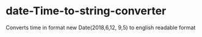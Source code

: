 # date-Time-to-string-converter
Converts time in format new Date(2018,6,12, 9,5) to english readable format
